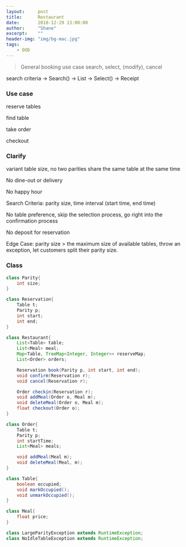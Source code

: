 ```yaml
---
layout:     post
title:      Restaurant
date:       2018-12-29 13:00:00
author:     "Shane"
excerpt:    ""
header-img: "img/bg-mac.jpg"
tags:
    - OOD
---
```


> General booking use case
search, select, (modify), cancel

search criteria -> Search() -> List<Result> -> Select() -> Receipt

### Use case

reserve tables

find table

take order

checkout

### Clarify

variant table size, no two parities share the same table at the same time

No dine-out or delivery

No happy hour

Search Criteria: parity size, time interval (start time, end time)

No table preference, skip the selection process, go right into the confirmation process

No deposit for reservation

Edge Case: parity size > the maximum size of available tables, throw an exception, let customers split their parity size.

### Class

```java
class Parity{
    int size;
}

class Reservation{
    Table t;
    Parity p;
    int start;
    int end;
}

class Restaurant{
    List<Table> table;
    List<Meal> meal;
    Map<Table, TreeMap<Integer, Integer>> reserveMap;
    List<Order> orders;

    Reservation book(Parity p, int start, int end);
    void confirm(Reservation r);
    void cancel(Reservation r);

    Order checkin(Reservation r);
    void addMeal(Order o, Meal m);
    void deleteMeal(Order o, Meal m);
    float checkout(Order o);
}

class Order{
    Table t;
    Parity p;
    int startTime;
    List<Meal> meals;

    void addMeal(Meal m);
    void deleteMeal(Meal, m);
}

class Table{
    boolean occupied;
    void markOccupied();
    void unmarkOccupied();
}

class Meal{
    float price;
}

class LargeParityException extends RuntimeException;
class NoIdleTableException extends RuntimeException;
```






